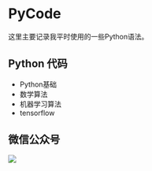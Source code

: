 # PyCode

这里主要记录我平时使用的一些Python语法。

## Python 代码
- Python基础
- 数学算法
- 机器学习算法
- tensorflow

## 微信公众号
![](https://github.com/ddxygq/PyCode/blob/master/source/image/0.jpg)
